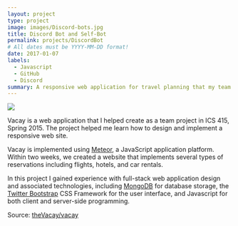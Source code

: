 ```yaml
---
layout: project
type: project
image: images/Discord-bots.jpg
title: Discord Bot and Self-Bot
permalink: projects/DiscordBot
# All dates must be YYYY-MM-DD format!
date: 2017-01-07
labels:
  - Javascript
  - GitHub
  - Discord
summary: A responsive web application for travel planning that my team developed in ICS 415.
---
```


<img class="ui medium right floated rounded image" src="https://omgeeky.com/wp-content/uploads/2020/02/How-To-Add-Bots-To-Discord.png">

Vacay is a web application that I helped create as a team project in ICS 415, Spring 2015. The project helped me learn how to design and implement a responsive web site.

Vacay is implemented using [Meteor](http://meteor.com), a JavaScript application platform. Within two weeks, we created a website that implements several types of reservations including flights, hotels, and car rentals.

In this project I gained experience with full-stack web application design and associated technologies, including [MongoDB](http://mongodb.com) for database storage, the [Twitter Bootstrap](http://getbootstrap.com/) CSS Framework for the user interface, and Javascript for both client and server-side programming. 
 
Source: <a href="https://github.com/theVacay/vacay"><i class="large github icon"></i>theVacay/vacay</a>
